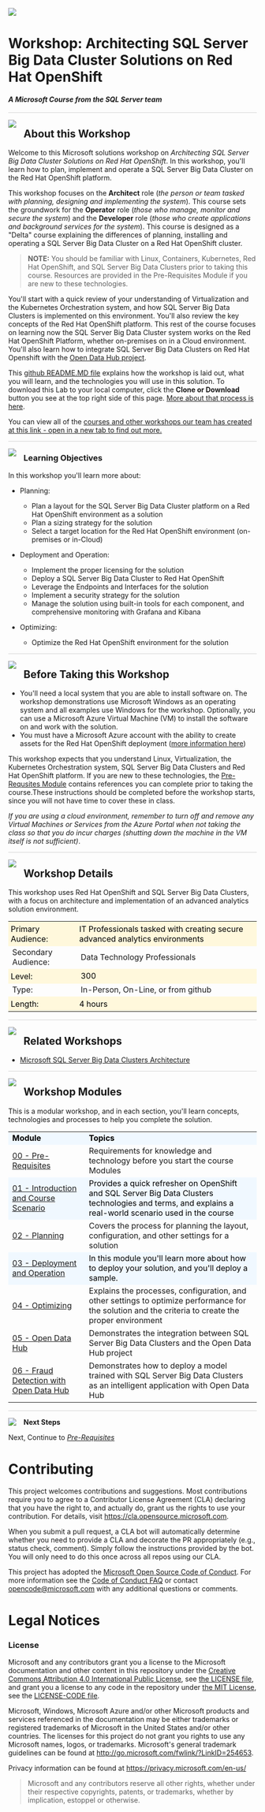![](graphics/microsoftlogo.png)

# Workshop: Architecting SQL Server Big Data Cluster Solutions on Red Hat OpenShift

#### <i>A Microsoft Course from the SQL Server team</i>

<p style="border-bottom: 1px solid lightgrey;"></p>

<img style="float: left; margin: 0px 15px 15px 0px;" src="https://raw.githubusercontent.com/microsoft/sqlworkshops/master/graphics/textbubble.png"> <h2>About this Workshop</h2>

Welcome to this Microsoft solutions workshop on *Architecting SQL Server Big Data Cluster Solutions on Red Hat OpenShift*. In this workshop, you'll learn how to plan, implement and operate a SQL Server Big Data Cluster on the Red Hat OpenShift platform. 

This workshop focuses on the **Architect** role (*the person or team tasked with planning, designing and implementing the system*). This course sets the groundwork for the **Operator** role (*those who manage, monitor and secure the system*) and the **Developer** role (*those who create applications and background services for the system*). This course is designed as a "Delta" course explaining the differences of planning, installing and operating a SQL Server Big Data Cluster on a Red Hat OpenShift cluster. 

> **NOTE:** You should be familiar with Linux, Containers, Kubernetes, Red Hat OpenShift, and SQL Server Big Data Clusters prior to taking this course. Resources are provided in the Pre-Requisites Module if you are new to these technologies. 

You'll start with a quick review of your understanding of Virtualization and the Kubernetes Orchestration system, and how SQL Server Big Data Clusters is implemented on this environment. You'll also review the key concepts of the Red Hat OpenShift platform. This rest of the course focuses on learning now the SQL Server Big Data Cluster system works on the Red Hat OpenShift Platform, whether on-premises on in a Cloud environment. You'll also learn how to integrate SQL Server Big Data Clusters on Red Hat Openshift with the [Open Data Hub project](https://opendatahub.io/). 

This [github README.MD file](https://lab.github.com/githubtraining/introduction-to-github) explains how the workshop is laid out, what you will learn, and the technologies you will use in this solution. To download this Lab to your local computer, click the **Clone or Download** button you see at the top right side of this page. [More about that process is here](https://help.github.com/en/github/creating-cloning-and-archiving-repositories/cloning-a-repository). 

You can view all of the [courses and other workshops our team has created at this link - open in a new tab to find out more.](https://microsoft.github.io/sqlworkshops/)

<p style="border-bottom: 1px solid lightgrey;"></p>

<img style="float: left; margin: 0px 15px 15px 0px;" src="https://raw.githubusercontent.com/microsoft/sqlworkshops/master/graphics/checkmark.png"> <h3>Learning Objectives</h3>

In this workshop you'll learn more about:
<br>

- Planning: 
  - Plan a layout for the SQL Server Big Data Cluster platform on a Red Hat OpenShift environment as a solution
  - Plan a sizing strategy for the solution
  - Select a target location for the Red Hat OpenShift environment (on-premises or in-Cloud)

- Deployment  and Operation:
  - Implement the proper licensing for the solution
  - Deploy a SQL Server Big Data Cluster to Red Hat OpenShift
  - Leverage the Endpoints and Interfaces for the solution
  - Implement a security strategy for the solution
  - Manage the solution using built-in tools for each component, and comprehensive monitoring with Grafana and Kibana

- Optimizing: 
  - Optimize the Red Hat OpenShift environment for the solution

<p style="border-bottom: 1px solid lightgrey;"></p>

<img style="float: left; margin: 0px 15px 15px 0px;" src="https://raw.githubusercontent.com/microsoft/sqlworkshops/master/graphics/owl.png"> <h2>Before Taking this Workshop</h2>

 - You'll need a local system that you are able to install software on. The workshop demonstrations use Microsoft Windows as an operating system and all examples use Windows for the workshop. Optionally, you can use a Microsoft Azure Virtual Machine (VM) to install the software on and work with the solution.
- You must have a Microsoft Azure account with the ability to create assets for the Red Hat OpenShift deployment ([more information here](https://azure.microsoft.com/en-us/services/openshift/))

This workshop expects that you understand Linux, Virtualization, the Kubernetes Orchestration system, SQL Server Big Data Clusters and Red Hat OpenShift platform. If you are new to these technologies, the [Pre-Requsites Module](https://github.com/microsoft/sqlworkshops-bdconopenshift/blob/main/bdconopenshift/00%20-%20Pre-Requisites.md) contains references you can complete prior to taking the course.These instructions should be completed before the workshop starts, since you will not have time to cover these in class. 

<i>If you are using a cloud environment, remember to turn off and remove any Virtual Machines or Services from the Azure Portal when not taking the class so that you do incur charges (shutting down the machine in the VM itself is not sufficient)</i>.

<p style="border-bottom: 1px solid lightgrey;"></p>

<img style="float: left; margin: 0px 15px 15px 0px;" src="https://raw.githubusercontent.com/microsoft/sqlworkshops/master/graphics/education1.png"> <h2>Workshop Details</h2>

This workshop uses Red Hat OpenShift and SQL Server Big Data Clusters, with a focus on architecture and implementation of an advanced analytics solution environment.

<table style="tr:nth-child(even) {background-color: #f2f2f2;}; text-align: left; display: table; border-collapse: collapse; border-spacing: 5px; border-color: gray;">
  <tr><td style="background-color: Cornsilk; color: black; padding: 5px 5px;">Primary Audience:</td><td style="background-color: Cornsilk; color: black; padding: 5px 5px;">IT Professionals tasked with creating secure advanced analytics environments </td></tr>
  <tr><td>Secondary Audience:</td><td>Data Technology Professionals</td></tr>
  <tr><td style="background-color: Cornsilk; color: black; padding: 5px 5px;">Level: </td><td style="background-color: Cornsilk; color: black; padding: 5px 5px0;">300</td></tr>
  <tr><td>Type:</td><td>In-Person, On-Line, or from github</td></tr>
  <tr><td style="background-color: Cornsilk; color: black; padding: 5px 5px;">Length: </td><td style="background-color: Cornsilk; color: black; padding: 5px 5px;">4 hours</td></tr>
</table>

<p style="border-bottom: 1px solid lightgrey;"></p>

<img style="float: left; margin: 0px 15px 15px 0px;" src="https://raw.githubusercontent.com/microsoft/sqlworkshops/master/graphics/pinmap.png"> <h2>Related Workshops</h2>

 - [Microsoft SQL Server Big Data Clusters Architecture](https://github.com/Microsoft/sqlworkshops-bdc)

<p style="border-bottom: 1px solid lightgrey;"></p>

<img style="float: left; margin: 0px 15px 15px 0px;" src="https://raw.githubusercontent.com/microsoft/sqlworkshops/master/graphics/bookpencil.png"> <h2>Workshop Modules</h2>

This is a modular workshop, and in each section, you'll learn concepts, technologies and processes to help you complete the solution.

<table style="tr:nth-child(even) {background-color: #f2f2f2;}; text-align: left; display: table; border-collapse: collapse; border-spacing: 5px; border-color: gray;">

  <tr><td style="background-color: AliceBlue; color: black;"><b>Module</b></td><td style="background-color: AliceBlue; color: black;"><b>Topics</b></td></tr>

  <tr><td><a href="https://github.com/microsoft/sqlworkshops-bdconopenshift/blob/main/bdconopenshift/00%20-%20Pre-Requisites.md" target="_blank">00 - Pre-Requisites </a></td><td> Requirements for knowledge and technology before you start the course Modules</td></tr>
  
  <tr><td style="background-color: AliceBlue; color: black;"><a href="https://github.com/microsoft/sqlworkshops-bdconopenshift/blob/main/bdconopenshift/01%20-%20Introduction.md" target="_blank">01 - Introduction and Course Scenario </a> </td><td td style="background-color: AliceBlue; color: black;"> Provides a quick refresher on OpenShift and SQL Server Big Data Clusters technologies and terms, and explains a real-world scenario used in the course  </td></tr>
  
  <tr><td><a href="https://github.com/microsoft/sqlworkshops-bdconopenshift/blob/main/bdconopenshift/02%20-%20Planning.md" target="_blank">02 - Planning </a></td><td> Covers the process for planning the layout, configuration, and other settings for a solution</td></tr>
  
  <tr><td style="background-color: AliceBlue; color: black;"><a href="https://github.com/microsoft/sqlworkshops-bdconopenshift/blob/main/bdconopenshift/03%20-%20Deployment.md" target="_blank">03 - Deployment and Operation</a> </td><td td style="background-color: AliceBlue; color: black;"> In this module you'll learn more about how to deploy your solution, and you'll deploy a sample.</td></tr>  
  
  <tr><td><a href="https://github.com/microsoft/sqlworkshops-bdconopenshift/blob/main/bdconopenshift/04%20-%20Optimization.md" target="_blank">04 - Optimizing </a></td><td> Explains the processes, configuration, and other settings to optimize performance for the solution and the criteria to create the proper environment</td></tr>

  <tr><td><a href="https://github.com/microsoft/sqlworkshops-bdconopenshift/blob/main/bdconopenshift/05%20-%20Open%20Data%20Hub.md" target="_blank">05 - Open Data Hub </a></td><td> Demonstrates the integration between SQL Server Big Data Clusters and the Open Data Hub project</td></tr>

  <tr><td><a href="https://github.com/microsoft/sqlworkshops-bdconopenshift/blob/main/bdconopenshift/06%20-%20CCFD%20with%20ODH.md" target="_blank">06 - Fraud Detection with Open Data Hub </a></td><td> Demonstrates how to deploy a model trained with SQL Server Big Data Clusters as an intelligent application with Open Data Hub</td></tr>

</table>

<p style="border-bottom: 1px solid lightgrey;"></p>

<p><img style="float: left; margin: 0px 15px 15px 0px;" src="https://raw.githubusercontent.com/microsoft/sqlworkshops/master/graphics/geopin.png"><b>Next Steps</b></p>

Next, Continue to <a href="https://github.com/microsoft/sqlworkshops-bdconopenshift/blob/main/bdconopenshift/00%20-%20Pre-Requisites.md" target="_blank"><i> Pre-Requisites</i></a>

# Contributing

This project welcomes contributions and suggestions.  Most contributions require you to agree to a
Contributor License Agreement (CLA) declaring that you have the right to, and actually do, grant us
the rights to use your contribution. For details, visit https://cla.opensource.microsoft.com.

When you submit a pull request, a CLA bot will automatically determine whether you need to provide
a CLA and decorate the PR appropriately (e.g., status check, comment). Simply follow the instructions
provided by the bot. You will only need to do this once across all repos using our CLA.

This project has adopted the [Microsoft Open Source Code of Conduct](https://opensource.microsoft.com/codeofconduct/).
For more information see the [Code of Conduct FAQ](https://opensource.microsoft.com/codeofconduct/faq/) or
contact [opencode@microsoft.com](mailto:opencode@microsoft.com) with any additional questions or comments.

# Legal Notices

### License
Microsoft and any contributors grant you a license to the Microsoft documentation and other content in this repository under the [Creative Commons Attribution 4.0 International Public License](https://creativecommons.org/licenses/by/4.0/legalcode), see [the LICENSE file](https://github.com/MicrosoftDocs/mslearn-tailspin-spacegame-web/blob/master/LICENSE), and grant you a license to any code in the repository under [the MIT License](https://opensource.org/licenses/MIT), see the [LICENSE-CODE file](https://github.com/MicrosoftDocs/mslearn-tailspin-spacegame-web/blob/master/LICENSE-CODE).

Microsoft, Windows, Microsoft Azure and/or other Microsoft products and services referenced in the documentation
may be either trademarks or registered trademarks of Microsoft in the United States and/or other countries.
The licenses for this project do not grant you rights to use any Microsoft names, logos, or trademarks.
Microsoft's general trademark guidelines can be found at http://go.microsoft.com/fwlink/?LinkID=254653.

Privacy information can be found at https://privacy.microsoft.com/en-us/

> Microsoft and any contributors reserve all other rights, whether under their respective copyrights, patents,
or trademarks, whether by implication, estoppel or otherwise.